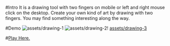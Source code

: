 #Intro
It is a drawing tool with two fingers on mobile or left and right mouse click on the desktop. Create your own kind of art by drawing with two fingers. You may find something interesting along the way. 

#Demo
![assets/drawing-1](assets/drawing-1)
![assets/drawing-2](assets/drawing-2)!
[assets/drawing-3](assets/drawing-3)


#[Play Here.](http://touch2.netlify.app/)